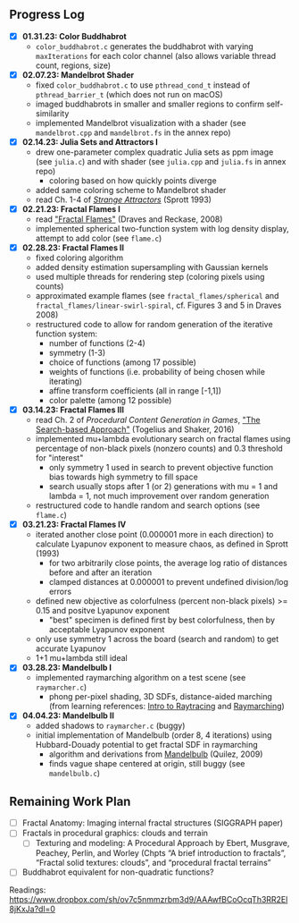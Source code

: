 ## Progress Log

- [x] **01.31.23: Color Buddhabrot**
  - `color_buddhabrot.c` generates the buddhabrot with varying `maxIterations` for each color channel (also allows variable thread count, regions, size)
- [x] **02.07.23: Mandelbrot Shader**
  - fixed `color_buddhabrot.c` to use `pthread_cond_t` instead of `pthread_barrier_t` (which does not run on macOS)
  - imaged buddhabrots in smaller and smaller regions to confirm self-similarity
  - implemented Mandelbrot visualization with a shader (see `mandelbrot.cpp` and `mandelbrot.fs` in the annex repo)
- [x] **02.14.23: Julia Sets and Attractors I**
  - drew one-parameter complex quadratic Julia sets as ppm image (see `julia.c`) and with shader (see `julia.cpp` and `julia.fs` in annex repo)
    - coloring based on how quickly points diverge
  - added same coloring scheme to Mandelbrot shader
  - read Ch. 1-4 of [*Strange Attractors*](https://sprott.physics.wisc.edu/SA.HTM) (Sprott 1993)
- [x] **02.21.23: Fractal Flames I**
  - read ["Fractal Flames"](https://flam3.com/flame_draves.pdf) (Draves and Reckase, 2008)
  - implemented spherical two-function system with log density display, attempt to add color (see `flame.c`)
- [x] **02.28.23: Fractal Flames II**
  - fixed coloring algorithm
  - added density estimation supersampling with Gaussian kernels
  - used multiple threads for rendering step (coloring pixels using counts)
  - approximated example flames (see `fractal_flames/spherical` and `fractal_flames/linear-swirl-spiral`, cf. Figures 3 and 5 in Draves 2008)
  - restructured code to allow for random generation of the iterative function system:
    - number of functions (2-4)
    - symmetry (1-3)
    - choice of functions (among 17 possible)
    - weights of functions (i.e. probability of being chosen while iterating)
    - affine transform coefficients (all in range [-1,1])
    - color palette (among 12 possible)
- [x] **03.14.23: Fractal Flames III**
  - read Ch. 2 of *Procedural Content Generation in Games*, ["The Search-based Approach"](https://link.springer.com/content/pdf/10.1007/978-3-319-42716-4_2.pdf)  (Togelius and Shaker, 2016)
  - implemented mu+lambda evolutionary search on fractal flames using percentage of non-black pixels (nonzero counts) and 0.3 threshold for "interest"
    - only symmetry 1 used in search to prevent objective function bias towards high symmetry to fill space
    - search usually stops after 1 (or 2) generations with mu = 1 and lambda = 1, not much improvement over random generation
  - restructured code to handle random and search options (see `flame.c`)
- [x] **03.21.23: Fractal Flames IV**
  - iterated another close point (0.000001 more in each direction) to calculate Lyapunov exponent to measure chaos, as defined in Sprott (1993)
    - for two arbitrarily close points, the average log ratio of distances before and after an iteration
    - clamped distances at 0.000001 to prevent undefined division/log errors
  - defined new objective as colorfulness (percent non-black pixels) >= 0.15 and positve Lyapunov exponent
    - "best" specimen is defined first by best colorfulness, then by acceptable Lyapunov exponent
  - only use symmetry 1 across the board (search and random) to get accurate Lyapunov
  - 1+1 mu+lambda still ideal
- [x] **03.28.23: Mandelbulb I**
  - implemented raymarching algorithm on a test scene (see `raymarcher.c`)
    - phong per-pixel shading, 3D SDFs, distance-aided marching (from learning references: [Intro to Raytracing](https://www.scratchapixel.com/lessons/3d-basic-rendering/introduction-to-ray-tracing/implementing-the-raytracing-algorithm.html) and [Raymarching](https://michaelwalczyk.com/blog-ray-marching.html))
- [x] **04.04.23: Mandelbulb II**
  - added shadows to `raymarcher.c` (buggy)
  - initial implementation of Mandelbulb (order 8, 4 iterations) using Hubbard-Douady potential to get fractal SDF in raymarching
    - algorithm and derivations from [Mandelbulb](https://iquilezles.org/articles/mandelbulb/) (Quilez, 2009)
    - finds vague shape centered at origin, still buggy (see `mandelbulb.c`)
  
## Remaining Work Plan

- [ ] Fractal Anatomy: Imaging internal fractal structures (SIGGRAPH paper)
- [ ] Fractals in procedural graphics: clouds and terrain
  - [ ] Texturing and modeling: A Procedural Approach by Ebert, Musgrave, Peachey, Perlin, and Worley (Chpts “A brief introduction to fractals”, “Fractal solid textures: clouds”, and “procedural fractal terrains”
- [ ] Buddhabrot equivalent for non-quadratic functions?
 
Readings: https://www.dropbox.com/sh/ov7c5nmmzrbm3d9/AAAwfBCoOcqTh3RR2El8jKxJa?dl=0
